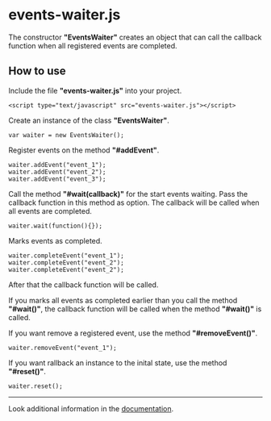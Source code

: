# events-waiter.js

The constructor **"EventsWaiter"** creates an object that can call the callback function when all registered events are completed.

## How to use

Include the file **"events-waiter.js"** into your project.

    <script type="text/javascript" src="events-waiter.js"></script>
    
Create an instance of the class **"EventsWaiter"**.

    var waiter = new EventsWaiter();
    
Register events on the method **"#addEvent"**.

    waiter.addEvent("event_1");
    waiter.addEvent("event_2");
    waiter.addEvent("event_3");
    
Call the method **"#wait(callback)"** for the start events waiting. Pass the callback function in this method as option. The callback will be called when all events are completed.

    waiter.wait(function(){});

Marks events as completed.

    waiter.completeEvent("event_1");
    waiter.completeEvent("event_2");
    waiter.completeEvent("event_2");
    
After that the callback function will be called.

If you marks all events as completed earlier than you call the method **"#wait()"**, the callback function will be called when the method **"#wait()"** is called.

If you want remove a registered event, use the method **"#removeEvent()"**.

    waiter.removeEvent("event_1");

If you want rallback an instance to the inital state, use the method **"#reset()"**.

    waiter.reset();
    
***

Look additional information in the  [documentation](https://spomni.github.io/events-waiter.js).